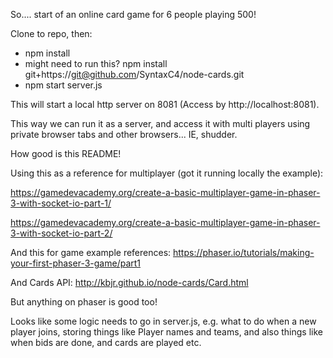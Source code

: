 So.... start of an online card game for 6 people playing 500!

Clone to repo, then:
* npm install
* might need to run this? npm install git+https://git@github.com/SyntaxC4/node-cards.git
* npm start server.js

This will start a local http server on 8081 (Access by http://localhost:8081).

This way we can run it as a server, and access it with multi players using private browser tabs and other 
browsers... IE, shudder.

How good is this README!

Using this as a reference for multiplayer (got it running locally the example):

https://gamedevacademy.org/create-a-basic-multiplayer-game-in-phaser-3-with-socket-io-part-1/

https://gamedevacademy.org/create-a-basic-multiplayer-game-in-phaser-3-with-socket-io-part-2/

And this for game example references:
https://phaser.io/tutorials/making-your-first-phaser-3-game/part1

And Cards API:
http://kbjr.github.io/node-cards/Card.html

But anything on phaser is good too!

Looks like some logic needs to go in server.js, e.g. what to do when a new player joins, storing things like Player 
names and teams, and also things like when bids are done, and cards are played etc.